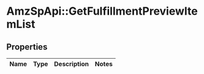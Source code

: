 # AmzSpApi::GetFulfillmentPreviewItemList

## Properties
Name | Type | Description | Notes
------------ | ------------- | ------------- | -------------

